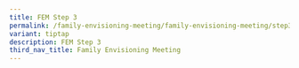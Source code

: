 ```yaml
---
title: FEM Step 3
permalink: /family-envisioning-meeting/family-envisioning-meeting/step3/
variant: tiptap
description: FEM Step 3
third_nav_title: Family Envisioning Meeting
---
```

<p></p>